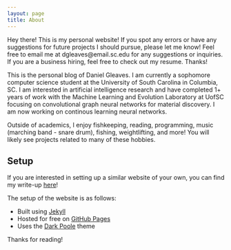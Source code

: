 ```yaml
---
layout: page
title: About
---
```


<p class="message">
  Hey there! This is my personal website! If you spot any errors or have any suggestions for future projects I should pursue, please let me know! Feel free to email me at dgleaves@email.sc.edu for any suggestions or inquiries. If you are a business hiring, feel free to check out my resume. Thanks!
</p>

This is the personal blog of Daniel Gleaves. I am currently a sophomore computer science student at the University of South Carolina in Columbia, SC. I am interested in artificial intelligence research and have completed 1+ years of work with the Machine Learning and Evolution Laboratory at UofSC focusing on convolutional graph neural networks for material discovery. I am now working on continous learning neural networks.

Outside of academics, I enjoy fishkeeping, reading, programming, music (marching band - snare drum), fishing, weightlifting, and more! You will likely see projects related to many of these hobbies.

## Setup

If you are interested in setting up a similar website of your own, you can find my write-up [here](https://dagleaves.github.io/2022/01/11/setup-website)! 

The setup of the website is as follows:

- Built using [Jekyll](https://jekyllrb.com)
- Hosted for free on [GitHub Pages](https://pages.github.com)
- Uses the [Dark Poole](https://github.com/andrewhwanpark/dark-poole) theme

Thanks for reading!
